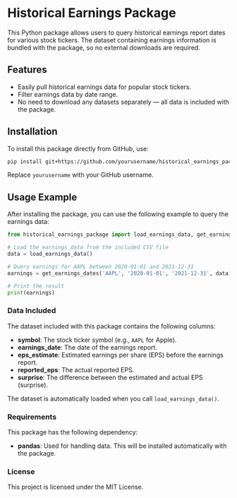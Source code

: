 
# Historical Earnings Package

This Python package allows users to query historical earnings report dates for various stock tickers. The dataset containing earnings information is bundled with the package, so no external downloads are required.

## Features

- Easily pull historical earnings data for popular stock tickers.
- Filter earnings data by date range.
- No need to download any datasets separately — all data is included with the package.

## Installation

To install this package directly from GitHub, use:

```bash
pip install git+https://github.com/yourusername/historical_earnings_package.git
```

Replace `yourusername` with your GitHub username.

## Usage Example

After installing the package, you can use the following example to query the earnings data:

```python
from historical_earnings_package import load_earnings_data, get_earnings_dates

# Load the earnings data from the included CSV file
data = load_earnings_data()

# Query earnings for AAPL between 2020-01-01 and 2021-12-31
earnings = get_earnings_dates('AAPL', '2020-01-01', '2021-12-31', data)

# Print the result
print(earnings)
```

### Data Included

The dataset included with this package contains the following columns:

- **symbol**: The stock ticker symbol (e.g., `AAPL` for Apple).
- **earnings_date**: The date of the earnings report.
- **eps_estimate**: Estimated earnings per share (EPS) before the earnings report.
- **reported_eps**: The actual reported EPS.
- **surprise**: The difference between the estimated and actual EPS (surprise).

The dataset is automatically loaded when you call `load_earnings_data()`.

### Requirements

This package has the following dependency:
- **pandas**: Used for handling data. This will be installed automatically with the package.

### License

This project is licensed under the MIT License.

